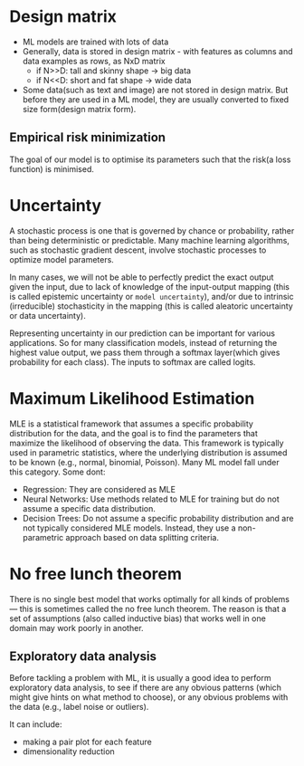 # Design matrix
- ML models are trained with lots of data
- Generally, data is stored in design matrix - with features as columns and data examples as rows, as NxD matrix
  - if N>>D: tall and skinny shape -> big data
  - if N<<D: short and fat shape -> wide data
- Some data(such as text and image) are not stored in design matrix. But before they are used in a ML model, they are usually converted to fixed size form(design matrix form).

## Empirical risk minimization
The goal of our model is to optimise its parameters such that the risk(a loss function) is minimised.

# Uncertainty
A stochastic process is one that is governed by chance or probability, rather than being deterministic or predictable. Many machine learning algorithms, such as stochastic gradient descent, involve stochastic processes to optimize model parameters.

In many cases, we will not be able to perfectly predict the exact output given the input, due to lack of knowledge of the input-output mapping (this is called epistemic uncertainty or `model uncertainty`), and/or due to intrinsic (irreducible) stochasticity in the mapping (this is called aleatoric uncertainty or data uncertainty).

Representing uncertainty in our prediction can be important for various applications. So for many classification models, instead of returning the highest value output, we pass them through a softmax layer(which gives probability for each class). The inputs to softmax are called logits.

# Maximum Likelihood Estimation
MLE is a statistical framework that assumes a specific probability distribution for the data, and the goal is to find the parameters that maximize the likelihood of observing the data. This framework is typically used in parametric statistics, where the underlying distribution is assumed to be known (e.g., normal, binomial, Poisson). Many ML model fall under this category. Some dont: 
- Regression: They are considered as MLE
- Neural Networks: Use methods related to MLE for training but do not assume a specific data distribution.
- Decision Trees: Do not assume a specific probability distribution and are not typically considered MLE models. Instead, they use a non-parametric approach based on data splitting criteria.

# No free lunch theorem
There is no single best model that works optimally for all kinds of problems — this is sometimes called the no free lunch theorem. The reason is that a set of assumptions (also called inductive bias) that works well in one domain may work poorly in another.

## Exploratory data analysis
Before tackling a problem with ML, it is usually a good idea to perform exploratory data analysis, to see if there are any obvious patterns (which might give hints on what method to choose), or any obvious problems with the data (e.g., label noise or outliers).

It can include:
 - making a pair plot for each feature
 - dimensionality reduction
